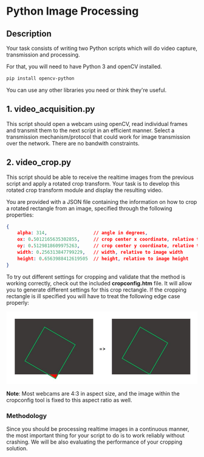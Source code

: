 # Python Image Processing 

## Description
Your task consists of writing two Python scripts which will do video capture, transmission and processing. 

For that, you will need to have Python 3 and openCV installed. 
```bash 
pip install opencv-python
```
You can use any other libraries you need or think they're useful.

## 1. **video_acquisition.py**
This script should open a webcam using openCV, read individual frames and transmit them to the next script in an efficient manner. Select a transmission mechanism/protocol that could work for image transmission over the network. There are no bandwith constraints. 

## 2. **video_crop.py**
This script should be able to receive the realtime images from the previous script and apply a rotated crop transform. Your task is to develop this rotated crop transform module and display the resulting video. 

You are provided with a JSON file containing the information on how to crop a rotated rectangle from an image, specified through the following properties: 
```json
{
    alpha: 314,                 // angle in degrees,
    ox: 0.5012165635302855,     // crop center x coordinate, relative to image width 
    oy: 0.5129818609975263,     // crop center y coordinate, relative to image height
    width: 0.256313847799229,   // width, relative to image width
    height: 0.6563988412619505  // height, relative to image height
}
```

To try out different settings for cropping and validate that the method is working correctly, check out the included **cropconfig.htm** file. It will allow you to generate different settings for this crop rectangle. If the cropping rectangle is ill specified you will have to treat the following edge case properly:

![edge case](img/edge_case.jpg "Edge case")

**Note**: Most webcams are 4:3 in aspect size, and the image within the cropconfig tool is fixed to this aspect ratio as well.

### Methodology
Since you should be processing realtime images in a continuous manner, the most important thing for your script to do is to work reliably without crashing. We will be also evaluating the performance of your cropping solution.
